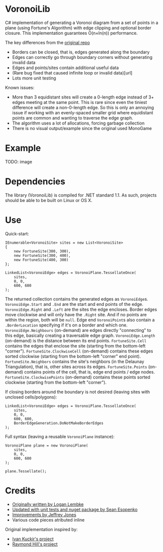 # VoronoiLib

C# implementation of generating a Voronoi diagram from a set of points in a plane (using Fortune's Algorithm) with edge clipping and optional border closure. This implementation guarantees O(n×ln(n)) performance.

The key differences from the [original repo](https://github.com/Zalgo2462/VoronoiLib)
* Borders can be closed, that is, edges generated along the boundary
* Edges can correctly go through boundary corners without generating invalid data
* Edges and points/sites contain additional useful data
* (Rare bug fixed that caused infinite loop or invalid data)[url]
* Lots more unit testing

Known issues:
* More than 3 equidistant sites will create a 0-length edge instead of 3+ edges meeting at the same point. This is rare since even the tiniest difference will create a non-0-length edge. So this is only an annoying issue if working with an evenly-spaced smaller grid where equidistant points are common and wanting to traverse the edge graph.
* The algorithm uses a lot of allocations, forcing garbage collection
* There is no visual output/example since the original used MonoGame

# Example

TODO: image

# Dependencies

The library (VoronoiLib) is compiled for .NET standard 1.1. As such, projects should be able to be built on Linux or OS X.

# Use

Quick-start:

```
IEnumerable<VoronoiSite> sites = new List<VoronoiSite>
{
    new FortuneSite(300, 300),
    new FortuneSite(300, 400),
    new FortuneSite(400, 300)
};

LinkedList<VoronoiEdge> edges = VoronoiPlane.TessellateOnce(
    sites, 
    0, 0, 
    600, 600
);
```

The returned collection contains the generated edges as `VoronoiEdge`s.
`VoronoiEdge.Start` and `.End` are the start and end points of the edge.
`VoronoiEdge.Right` and `.Left` are the sites the edge encloses. Border edges move clockwise and will only have the `.Right` site. And if no points are within the region, both will be `null`.
Edge end `VoronoiPoint`s also contain a `.BorderLocation` specifying if it's on a border and which one.
`VoronoiEdge.Neighbours` (on-demand) are edges directly "connecting" to this edge, basically creating a traversable edge graph.
`VoronoiEdge.Length` (on-demand) is the distance between its end points.
`FortuneSite.Cell` contains the edges that enclose the site (starting from the bottom-left "corner").
`FortuneSite.ClockwiseCell` (on-demand) contains these edges sorted clockwise (starting from the bottom-left "corner" end point).
`FortuneSite.Neighbors` contains the site's neighbors (in the Delaunay Triangulation), that is, other sites across its edges.
`FortuneSite.Points` (on-demand) contains points of the cell, that is, edge end points / edge nodes.
`FortuneSite.ClockwisePoints` (on-demand) contains these points sorted clockwise (starting from the bottom-left "corner").

If closing borders around the boundary is not desired (leaving sites with unclosed cells/polygons):

```
LinkedList<VoronoiEdge> edges = VoronoiPlane.TessellateOnce(
    sites, 
    0, 0, 
    600, 600,
    BorderEdgeGeneration.DoNotMakeBorderEdges
);
```

Full syntax (leaving a reusable `VoronoiPlane` instance):

```
VoronoiPlane plane = new VoronoiPlane(
    sites, 
    0, 0, 
    600, 600
);

plane.Tessellate();
```

# Credits

- [Originally written by Logan Lembke](https://github.com/Zalgo2462/VoronoiLib)
- [Updated with unit tests and nuget package by Sean Esopenko](https://github.com/sesopenko/VoronoiLib)
- [Improvements by Jeffrey Jones](https://github.com/rurounijones/VoronoiLib)
- Various code pieces atributed inline

Original implementation inspired by:
- [Ivan Kuckir's project](http://blog.ivank.net/fortunes-algorithm-and-implementation.html)
- [Raymond Hill's project](https://github.com/gorhill/Javascript-Voronoi)
